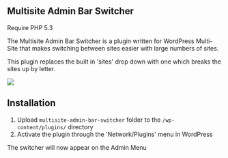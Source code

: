 Multisite Admin Bar Switcher
---------------

Require PHP 5.3

The Multisite Admin Bar Switcher is a plugin written for WordPress Multi-Site
that makes switching between sites easier with large numbers of sites.

This plugin replaces the built in 'sites' drop down with one which breaks the
sites up by letter.

![](https://raw.github.com/Flynsarmy/wp-multisite-admin-bar-switcher/master/screenshot-1.png)

Installation
---------------

1. Upload `multisite-admin-bar-switcher` folder to the `/wp-content/plugins/` directory
2. Activate the plugin through the 'Network/Plugins' menu in WordPress

The switcher will now appear on the Admin Menu